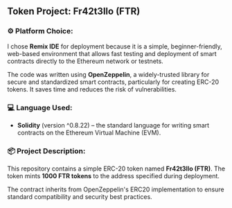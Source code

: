 ## Token Project: Fr42t3llo (FTR)

### ⚙️ Platform Choice:
I chose **Remix IDE** for deployment because it is a simple, beginner-friendly, web-based environment that allows fast testing and deployment of smart contracts directly to the Ethereum network or testnets.

The code was written using **OpenZeppelin**, a widely-trusted library for secure and standardized smart contracts, particularly for creating ERC-20 tokens. It saves time and reduces the risk of vulnerabilities.

### 💻 Language Used:
- **Solidity** (version ^0.8.22) – the standard language for writing smart contracts on the Ethereum Virtual Machine (EVM).

### 📦 Project Description:
This repository contains a simple ERC-20 token named **Fr42t3llo (FTR)**.
The token mints **1000 FTR tokens** to the address specified during deployment.

The contract inherits from OpenZeppelin's ERC20 implementation to ensure standard compatibility and security best practices.




